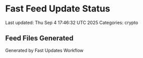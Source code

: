 # Fast Feed Update Status
Last updated: Thu Sep  4 17:46:32 UTC 2025
Categories: crypto

## Feed Files Generated

Generated by Fast Updates Workflow
